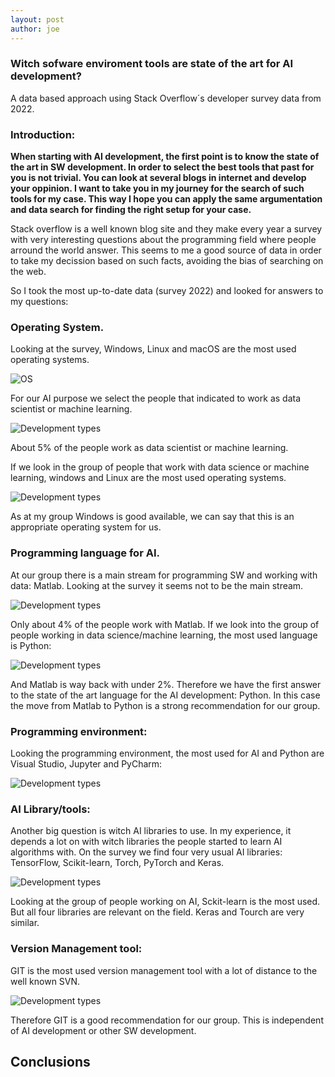 ```yaml
---
layout: post
author: joe
---
```

### Witch sofware enviroment tools are state of the art for AI development?
A data based approach using Stack Overflow´s developer survey data from 2022.

### Introduction:
**When starting with AI development, the first point is to know the state of the art in SW development.  In order to select the best tools that past for you is not trivial. 
You can look at several blogs in internet and develop your oppinion. 
I want to take you in my journey for the search of such tools for my case. This way I hope you can apply the same argumentation and data search for finding the right setup for your case.**

Stack overflow is a well known blog site and they make every year a survey with very interesting questions about the programming field where people arround the world answer. This seems to me a good source of data in order to take my decission based on such facts, avoiding the bias of searching on the web.

So I took the most up-to-date data (survey 2022) and looked for answers to my questions:



### Operating System.
Looking at the survey, Windows, Linux and macOS are the most used operating systems. 

![OS](/SurveyBlog/assets/images/OperatingSystem.png)

For our AI purpose we select the people that indicated to work as data scientist or machine learning.

![Development types](/SurveyBlog/assets/images/ML_group.png)

About 5% of the people work as data scientist or machine learning. 

If we look in the group of people that work with data science or machine learning, windows and Linux are the most used operating systems.


![Development types](/SurveyBlog/assets/images/OperatingSystemML.png)

As at my group Windows is good available, we can say that this is an appropriate operating system for us.

### Programming language for AI.

At our group there is a main stream for programming SW and working with data: Matlab.
Looking at the survey it seems not to be the main stream.

![Development types](/SurveyBlog/assets/images/Matlab.png)

Only about 4% of the people work with Matlab. 
If we look into the group of people working in data science/machine learning, the most used language is Python:

![Development types](/SurveyBlog/assets/images/AI_language.png)

And Matlab is way back with under 2%. 
Therefore we have the first answer to the state of the art language for the AI development: Python.
In this case the move from Matlab to Python is a strong recommendation for our group.

### Programming environment:
Looking the programming environment, the most used for AI and Python are Visual Studio, Jupyter and PyCharm:

![Development types](/SurveyBlog/assets/images/AI_ProgEnv.png)

### AI Library/tools: 
Another big question is witch AI libraries to use. In my experience, it depends a lot on with witch libraries the people started to learn AI algorithms with.
On the survey we find four very usual AI libraries: TensorFlow, Scikit-learn, Torch, PyTorch and Keras.

![Development types](/SurveyBlog/assets/images/AI_libraries.png)

Looking at the group of people working on AI, Sckit-learn  is the most used. But all four libraries are relevant on the field.  Keras and Tourch are very similar.


### Version Management tool:
GIT is the most used version management tool with a lot of distance to the well known SVN. 

![Development types](/SurveyBlog/assets/images/GIT.png)

Therefore GIT is a good recommendation for our group. This is independent of AI development or other SW development. 

## Conclusions








